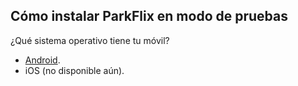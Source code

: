 ## Cómo instalar ParkFlix en modo de pruebas

¿Qué sistema operativo tiene tu móvil?

- [Android](android).
- iOS (no disponible aún).

